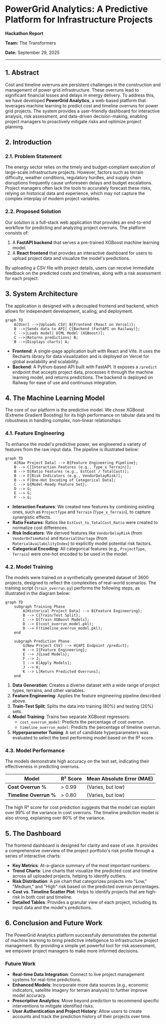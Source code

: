
# PowerGrid Analytics: A Predictive Platform for Infrastructure Projects

**Hackathon Report**

**Team:** The Transformers

**Date:** September 29, 2025

---

## 1. Abstract

Cost and timeline overruns are persistent challenges in the construction and management of power grid infrastructure. These overruns lead to significant financial losses and delays in energy delivery. To address this, we have developed **PowerGrid Analytics**, a web-based platform that leverages machine learning to predict cost and timeline overruns for power grid projects. The system provides a user-friendly dashboard for interactive analysis, risk assessment, and data-driven decision-making, enabling project managers to proactively mitigate risks and optimize project planning.

## 2. Introduction

### 2.1. Problem Statement

The energy sector relies on the timely and budget-compliant execution of large-scale infrastructure projects. However, factors such as terrain difficulty, weather conditions, regulatory hurdles, and supply chain disruptions frequently cause unforeseen delays and budget escalations. Project managers often lack the tools to accurately forecast these risks, relying on historical data and experience, which may not capture the complex interplay of modern project variables.

### 2.2. Proposed Solution

Our solution is a full-stack web application that provides an end-to-end workflow for predicting and analyzing project overruns. The platform consists of:

1.  A **FastAPI backend** that serves a pre-trained XGBoost machine learning model.
2.  A **React frontend** that provides an interactive dashboard for users to upload project data and visualize the model's predictions.

By uploading a CSV file with project details, users can receive immediate feedback on the predicted costs and timelines, along with a risk assessment for each project.

## 3. System Architecture

The application is designed with a decoupled frontend and backend, which allows for independent development, scaling, and deployment.

```mermaid
graph TD
    A[User] -->|Uploads CSV| B{Frontend (React on Vercel)};
    B -->|Sends data to API| C{Backend (FastAPI on Railway)};
    C -->|Loads model| D[ML Model (XGBoost)];
    C -->|Returns predictions| B;
    B -->|Displays charts| A;
```

-   **Frontend**: A single-page application built with React and Vite. It uses the Recharts library for data visualization and is deployed on Vercel for global availability and scalability.
-   **Backend**: A Python-based API built with FastAPI. It exposes a `/predict` endpoint that accepts project data, processes it through the machine learning model, and returns predictions. The backend is deployed on Railway for ease of use and continuous integration.

## 4. The Machine Learning Model

The core of our platform is the predictive model. We chose XGBoost (Extreme Gradient Boosting) for its high performance on tabular data and its robustness in handling complex, non-linear relationships.

### 4.1. Feature Engineering

To enhance the model's predictive power, we engineered a variety of features from the raw input data. The pipeline is illustrated below:

```mermaid
graph TD
    A[Raw Project Data] --> B{Feature Engineering Pipeline};
    B --> C[Interaction Features (e.g., Type x Terrain)];
    B --> D[Ratio Features (e.g., EstCost / TotalCost)];
    B --> E[Risk Indicators (e.g., VendorDelayRisk)];
    B --> F[One-Hot Encoding of Categorical Data];
    C --> G{Model-Ready Feature Set};
    D --> G;
    E --> G;
    F --> G;
```

-   **Interaction Features**: We created new features by combining existing ones, such as `ProjectType` and `Terrain` (`Type_x_Terrain`), to capture synergistic effects.
-   **Ratio Features**: Ratios like `EstCost_to_TotalCost_Ratio` were created to normalize cost differences.
-   **Risk Indicators**: We derived features like `VendorDelayRisk` (from `VendorOnTimeRate`) and `MaterialShortage` (from `MaterialAvailabilityIndex`) to explicitly model potential risk factors.
-   **Categorical Encoding**: All categorical features (e.g., `ProjectType`, `Terrain`) were one-hot encoded to be used in the model.

### 4.2. Model Training

The models were trained on a synthetically generated dataset of 3600 projects, designed to reflect the complexities of real-world scenarios. The training script (`train_overrun.py`) performs the following steps, as illustrated in the diagram below:

```mermaid
graph TD
    subgraph Training Phase
        A[Historical Project Data] --> B{Feature Engineering};
        B --> C{Train/Test Split};
        C --> D[Train XGBoost Models];
        D --> E(cost_overrun_model.pkl);
        D --> F(timeline_overrun_model.pkl);
    end

    subgraph Prediction Phase
        G[New Project CSV] --> H{API Endpoint /predict};
        H --> I{Feature Engineering};
        E --> J{Load Models};
        F --> J;
        I --> K[Apply Models];
        J --> K;
        K --> L[Return Predicted Overruns];
    end
```

1.  **Data Generation**: Creates a diverse dataset with a wide range of project types, terrains, and other variables.
2.  **Feature Engineering**: Applies the feature engineering pipeline described above.
3.  **Train-Test Split**: Splits the data into training (80%) and testing (20%) sets.
4.  **Model Training**: Trains two separate XGBoost regressors:
    -   `cost_overrun_model`: Predicts the percentage of cost overrun.
    -   `timeline_overrun_model`: Predicts the percentage of timeline overrun.
5.  **Hyperparameter Tuning**: A set of candidate hyperparameters was evaluated to select the best performing model based on the R² score.

### 4.3. Model Performance

The models demonstrate high accuracy on the test set, indicating their effectiveness in predicting overruns.

| Model                  | R² Score | Mean Absolute Error (MAE) |
| ---------------------- | -------- | ------------------------- |
| **Cost Overrun %**     | > 0.99   | (Varies, but low)         |
| **Timeline Overrun %** | > 0.80   | (Varies, but low)         |

The high R² score for cost prediction suggests that the model can explain over 99% of the variance in cost overruns. The timeline prediction model is also strong, explaining over 80% of the variance.

## 5. The Dashboard

The frontend dashboard is designed for clarity and ease of use. It provides a comprehensive overview of the project portfolio's risk profile through a series of interactive charts:

-   **Key Metrics**: At-a-glance summary of the most important numbers.
-   **Trend Charts**: Line charts that visualize the predicted cost and timeline across all uploaded projects, helping to identify outliers.
-   **Risk Distribution**: A pie chart that categorizes projects into "Low," "Medium," and "High" risk based on the predicted overrun percentages.
-   **Cost vs. Timeline Scatter Plot**: Helps to identify projects that are high-risk in both cost and timeline.
-   **Detailed Tables**: Provides a granular view of each project, including its input data and the model's predictions.

## 6. Conclusion and Future Work

The PowerGrid Analytics platform successfully demonstrates the potential of machine learning to bring predictive intelligence to infrastructure project management. By providing a simple yet powerful tool for risk assessment, we empower project managers to make more informed decisions.

### Future Work

-   **Real-time Data Integration**: Connect to live project management systems for real-time predictions.
-   **Enhanced Models**: Incorporate more data sources (e.g., economic indicators, satellite imagery for terrain analysis) to further improve model accuracy.
-   **Prescriptive Analytics**: Move beyond prediction to recommend specific interventions to mitigate identified risks.
-   **User Authentication and Project History**: Allow users to create accounts and track the prediction history of their projects over time.
